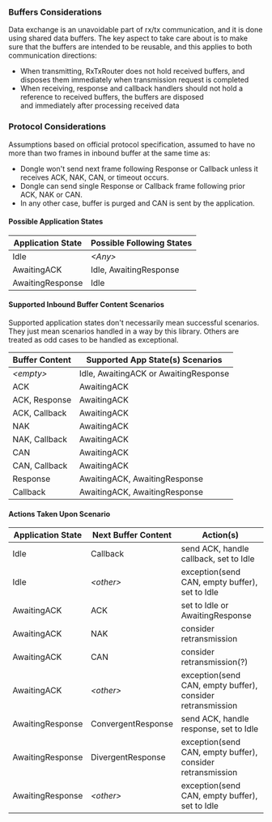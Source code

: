 ### Buffers Considerations

Data exchange is an unavoidable part of rx/tx communication, and it is done using shared data buffers.
The key aspect to take care about is to make sure that the buffers are intended to be reusable, and this applies
to both communication directions:

* When transmitting, RxTxRouter does not hold received buffers, and disposes them immediately when transmission 
  request is completed 
* When receiving, response and callback handlers should not hold a reference to received buffers, the buffers are disposed  
  and immediately after processing received data 

### Protocol Considerations

Assumptions based on official protocol specification, assumed to have no more than two frames in
inbound buffer at the same time as:

* Dongle won't send next frame following Response or Callback unless it receives
  ACK, NAK, CAN, or timeout occurs.
* Dongle can send single Response or Callback frame following prior ACK, NAK or CAN.
* In any other case, buffer is purged and CAN is sent by the application.

#### Possible Application States

| Application State | Possible Following States |
|-------------------|---------------------------|
| Idle              | _\<Any\>_                 |
| AwaitingACK       | Idle, AwaitingResponse    |
| AwaitingResponse  | Idle                      |

#### Supported Inbound Buffer Content Scenarios

Supported application states don't necessarily mean successful scenarios.
They just mean scenarios handled in a way by this library. Others are treated as odd
cases to be handled as exceptional.

| Buffer Content | Supported App State(s) Scenarios      |
|----------------|---------------------------------------|
| _\<empty\>_    | Idle, AwaitingACK or AwaitingResponse |
| ACK            | AwaitingACK                           |
| ACK, Response  | AwaitingACK                           |
| ACK, Callback  | AwaitingACK                           |
| NAK            | AwaitingACK                           |
| NAK, Callback  | AwaitingACK                           |
| CAN            | AwaitingACK                           |
| CAN, Callback  | AwaitingACK                           |
| Response       | AwaitingACK, AwaitingResponse         |
| Callback       | AwaitingACK, AwaitingResponse         |

#### Actions Taken Upon Scenario

| Application State | Next Buffer Content | Action(s)                                                  | 
|-------------------|---------------------|------------------------------------------------------------|
| Idle              | Callback            | send ACK, handle callback, set to Idle                     |
| Idle              | _\<other\>_         | exception(send CAN, empty buffer), set to Idle             |
| AwaitingACK       | ACK                 | set to Idle or AwaitingResponse                            |
| AwaitingACK       | NAK                 | consider retransmission                                    |
| AwaitingACK       | CAN                 | consider retransmission(?)                                 |
| AwaitingACK       | _\<other\>_         | exception(send CAN, empty buffer), consider retransmission |
| AwaitingResponse  | ConvergentResponse  | send ACK, handle response, set to Idle                     |
| AwaitingResponse  | DivergentResponse   | exception(send CAN, empty buffer), consider retransmission |
| AwaitingResponse  | _\<other\>_         | exception(send CAN, empty buffer), set to Idle             |


